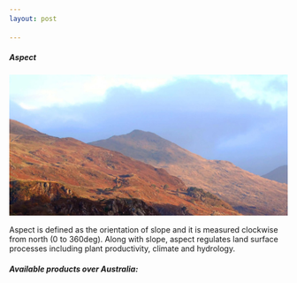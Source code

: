 ```yaml
---
layout: post

---
```


<div class="container">
    <div class="row">
        <div class="col-12 mt-60">
            <h5 class="common-title">Aspect</h5>
        </div>
        <div class="col-xs-12 col-sm-12 col-ms-9 col-lg-9 col-xl-9 col-xxl-9">
            <div class="common-image pb-5">
                <img src="/assets/img/wales/big/aspect.jpg" class="img-fluid" alt="Aspect">
            </div>
            <div>
                <div class="pt-4">
                    <p>Aspect is defined as the orientation of slope and it is measured clockwise from north (0 to 360deg). Along with slope, aspect regulates land surface processes including plant productivity, climate and hydrology.</p>
                </div>
            </div>
            <div class="py-5">
                <h5 class="font-weight-bold mb-4">Available products over Australia:</h5>
                <ul class="list-title">
                </ul>
            </div>
        </div>
    </div>
</div>

